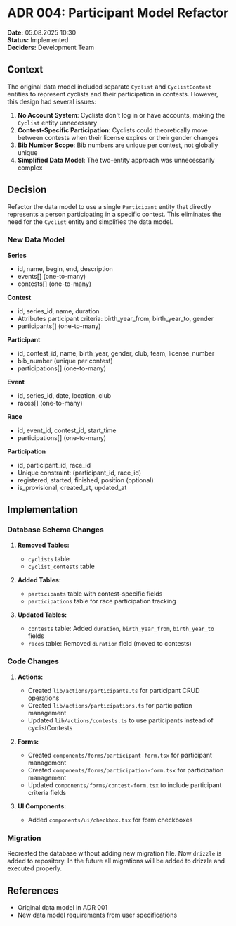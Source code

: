 # ADR 004: Participant Model Refactor

**Date:** 05.08.2025 10:30  
**Status:** Implemented  
**Deciders:** Development Team  

## Context

The original data model included separate `Cyclist` and `CyclistContest` entities to represent cyclists and their participation in contests. However, this design had several issues:

1. **No Account System**: Cyclists don't log in or have accounts, making the `Cyclist` entity unnecessary
2. **Contest-Specific Participation**: Cyclists could theoretically move between contests when their license expires or their gender changes
3. **Bib Number Scope**: Bib numbers are unique per contest, not globally unique
4. **Simplified Data Model**: The two-entity approach was unnecessarily complex

## Decision

Refactor the data model to use a single `Participant` entity that directly represents a person participating in a specific contest. This eliminates the need for the `Cyclist` entity and simplifies the data model.

### New Data Model

**Series**
- id, name, begin, end, description
- events[] (one-to-many)
- contests[] (one-to-many)

**Contest**
- id, series_id, name, duration
- Attributes participant criteria: birth_year_from, birth_year_to, gender
- participants[] (one-to-many)

**Participant**
- id, contest_id, name, birth_year, gender, club, team, license_number
- bib_number (unique per contest)
- participations[] (one-to-many)

**Event**
- id, series_id, date, location, club
- races[] (one-to-many)

**Race**
- id, event_id, contest_id, start_time
- participations[] (one-to-many)

**Participation**
- id, participant_id, race_id
- Unique constraint: (participant_id, race_id)
- registered, started, finished, position (optional)
- is_provisional, created_at, updated_at

## Implementation

### Database Schema Changes

1. **Removed Tables:**
   - `cyclists` table
   - `cyclist_contests` table

2. **Added Tables:**
   - `participants` table with contest-specific fields
   - `participations` table for race participation tracking

3. **Updated Tables:**
   - `contests` table: Added `duration`, `birth_year_from`, `birth_year_to` fields
   - `races` table: Removed `duration` field (moved to contests)

### Code Changes

1. **Actions:**
   - Created `lib/actions/participants.ts` for participant CRUD operations
   - Created `lib/actions/participations.ts` for participation management
   - Updated `lib/actions/contests.ts` to use participants instead of cyclistContests

2. **Forms:**
   - Created `components/forms/participant-form.tsx` for participant management
   - Created `components/forms/participation-form.tsx` for participation management
   - Updated `components/forms/contest-form.tsx` to include participant criteria fields

3. **UI Components:**
   - Added `components/ui/checkbox.tsx` for form checkboxes

### Migration

Recreated the database without adding new migration file. Now `drizzle` is added to repository. In the future all migrations will be added to drizzle and executed properly.

## References

- Original data model in ADR 001
- New data model requirements from user specifications 